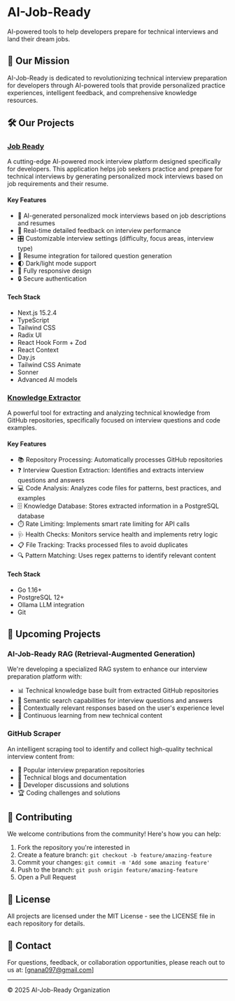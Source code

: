 # AI-Job-Ready

AI-powered tools to help developers prepare for technical interviews and land their dream jobs.

## 🚀 Our Mission

AI-Job-Ready is dedicated to revolutionizing technical interview preparation for developers through AI-powered tools that provide personalized practice experiences, intelligent feedback, and comprehensive knowledge resources.

## 🛠️ Our Projects

### [Job Ready](https://github.com/ai-job-ready/job-ready)

A cutting-edge AI-powered mock interview platform designed specifically for developers. This application helps job seekers practice and prepare for technical interviews by generating personalized mock interviews based on job requirements and their resume.

#### Key Features

- 🤖 AI-generated personalized mock interviews based on job descriptions and resumes
- 📝 Real-time detailed feedback on interview performance
- 🎛️ Customizable interview settings (difficulty, focus areas, interview type)
- 📄 Resume integration for tailored question generation
- 🌓 Dark/light mode support
- 📱 Fully responsive design
- 🔒 Secure authentication

#### Tech Stack

- Next.js 15.2.4
- TypeScript
- Tailwind CSS
- Radix UI
- React Hook Form + Zod
- React Context
- Day.js
- Tailwind CSS Animate
- Sonner
- Advanced AI models

### [Knowledge Extractor](https://github.com/ai-job-ready/knowledge-extractor)

A powerful tool for extracting and analyzing technical knowledge from GitHub repositories, specifically focused on interview questions and code examples.

#### Key Features

- 📚 Repository Processing: Automatically processes GitHub repositories
- ❓ Interview Question Extraction: Identifies and extracts interview questions and answers
- 💻 Code Analysis: Analyzes code files for patterns, best practices, and examples
- 🗄️ Knowledge Database: Stores extracted information in a PostgreSQL database
- ⏱️ Rate Limiting: Implements smart rate limiting for API calls
- 🩺 Health Checks: Monitors service health and implements retry logic
- 📋 File Tracking: Tracks processed files to avoid duplicates
- 🔍 Pattern Matching: Uses regex patterns to identify relevant content

#### Tech Stack

- Go 1.16+
- PostgreSQL 12+
- Ollama LLM integration
- Git

## 🔮 Upcoming Projects

### AI-Job-Ready RAG (Retrieval-Augmented Generation)

We're developing a specialized RAG system to enhance our interview preparation platform with:

- 📊 Technical knowledge base built from extracted GitHub repositories
- 🔎 Semantic search capabilities for interview questions and answers
- 🧠 Contextually relevant responses based on the user's experience level
- 🔄 Continuous learning from new technical content

### GitHub Scraper

An intelligent scraping tool to identify and collect high-quality technical interview content from:

- 👥 Popular interview preparation repositories
- 📝 Technical blogs and documentation
- 💬 Developer discussions and solutions
- 🏆 Coding challenges and solutions

## 🤝 Contributing

We welcome contributions from the community! Here's how you can help:

1. Fork the repository you're interested in
2. Create a feature branch: `git checkout -b feature/amazing-feature`
3. Commit your changes: `git commit -m 'Add some amazing feature'`
4. Push to the branch: `git push origin feature/amazing-feature`
5. Open a Pull Request

## 📄 License

All projects are licensed under the MIT License - see the LICENSE file in each repository for details.

## 📧 Contact

For questions, feedback, or collaboration opportunities, please reach out to us at: [gnana097@gmail.com]

---

© 2025 AI-Job-Ready Organization
